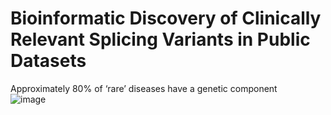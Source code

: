 # Bioinformatic Discovery of Clinically Relevant Splicing Variants in Public Datasets

Approximately 80% of ‘rare’ diseases have a genetic component  
![image](https://github.com/rugare-m/Bioinformatic-Discovery-of-Clinically-Relevant-Splicing-Variants-in-Public-Datasets/assets/88198662/3c088f4a-a83f-4c44-9ebd-804c333f428e)
